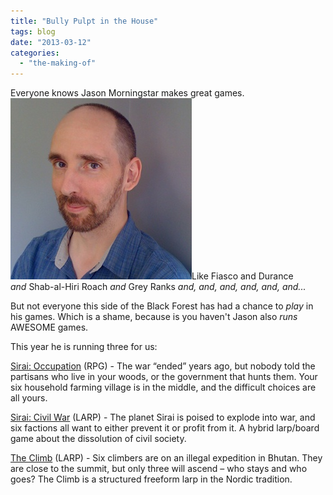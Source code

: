 ```yaml
---
title: "Bully Pulpt in the House"
tags: blog
date: "2013-03-12"
categories: 
  - "the-making-of"
---
```


Everyone knows Jason Morningstar makes great games. [![jason_morningstar](/images/jason_morningstar.jpg)](http://www.bigbadcon.com/wp-content/uploads/2012/06/jason_morningstar.jpg)Like Fiasco and Durance _and_ Shab-al-Hiri Roach _and_ Grey Ranks _and, and, and,_ _and, and, and..._

But not everyone this side of the Black Forest has had a chance to _play_ in his games. Which is a shame, because is you haven't Jason also _runs_ AWESOME games.

This year he is running three for us:

[Sirai: Occupation](http://www.bigbadcon.com/events/sirai-occupation/ "Sirai: Occupation") (RPG) - The war “ended” years ago, but nobody told the partisans who live in your woods, or the government that hunts them. Your six household farming village is in the middle, and the difficult choices are all yours.

[Sirai: Civil War](http://www.bigbadcon.com/events/sirai-civil-war/ "Sirai: Civil War") (LARP) - The planet Sirai is poised to explode into war, and six factions all want to either prevent it or profit from it. A hybrid larp/board game about the dissolution of civil society.

[The Climb](http://www.bigbadcon.com/events/the-climb/ "The Climb") (LARP) - Six climbers are on an illegal expedition in Bhutan. They are close to the summit, but only three will ascend – who stays and who goes? The Climb is a structured freeform larp in the Nordic tradition.
